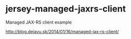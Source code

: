 jersey-managed-jaxrs-client
===========================

Managed JAX-RS client example

http://blog.dejavu.sk/2014/01/16/managed-jax-rs-client/
